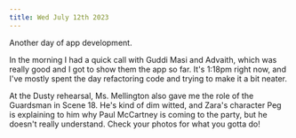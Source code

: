 ```yaml
---
title: Wed July 12th 2023
---
```


Another day of app development.

In the morning I had a quick call with Guddi Masi and Advaith, which was really good and I got to show them the app so far. It's 1:18pm right now, and I've mostly spent the day refactoring code and trying to make it a bit neater.

At the Dusty rehearsal, Ms. Mellington also gave me the role of the Guardsman in Scene 18. He's kind of dim witted, and Zara's character Peg is explaining to him why Paul McCartney is coming to the party, but he doesn't really understand. Check your photos for what you gotta do!